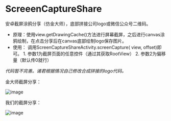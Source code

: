 # ScreeenCaptureShare
安卓截屏涂鸦分享（仿金大师），底部拼接公司logo或微信公众号二维码。
- 原理：使用view.getDrawingCache()方法进行屏幕截屏，之后进行canvas涂鸦绘制，在点击分享后在canvas底部绘制logo保存图片。
- 使用：
调用ScreenCaptureShareActivity.screenCapture( view,  offset)即可。
        1. 参数1为截屏页面的任意控件（通过其获取RootView）
        2. 参数2为偏移量（默认传0就行）
        
*代码暂不完善。诸君根据情况自己修改合成拼接的logo代码。*

金大师截屏分享：

![image]()

我们的截屏分享：

![image]()
